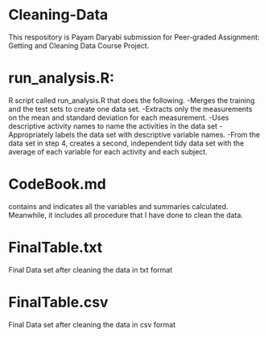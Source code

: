 # Cleaning-Data

This respository is Payam Daryabi submission for Peer-graded Assignment: Getting and Cleaning Data Course Project.


# run_analysis.R:

R script called run_analysis.R that does the following.
-Merges the training and the test sets to create one data set.
-Extracts only the measurements on the mean and standard deviation for each measurement.
-Uses descriptive activity names to name the activities in the data set
-Appropriately labels the data set with descriptive variable names.
-From the data set in step 4, creates a second, independent tidy data set with the average of each variable for each activity and each subject.

# CodeBook.md
contains and indicates all the variables and summaries calculated. Meanwhile, it includes all procedure that I have done to clean the data.

# FinalTable.txt  
Final Data set after cleaning the data in txt format

# FinalTable.csv
Final Data set after cleaning the data in csv format
